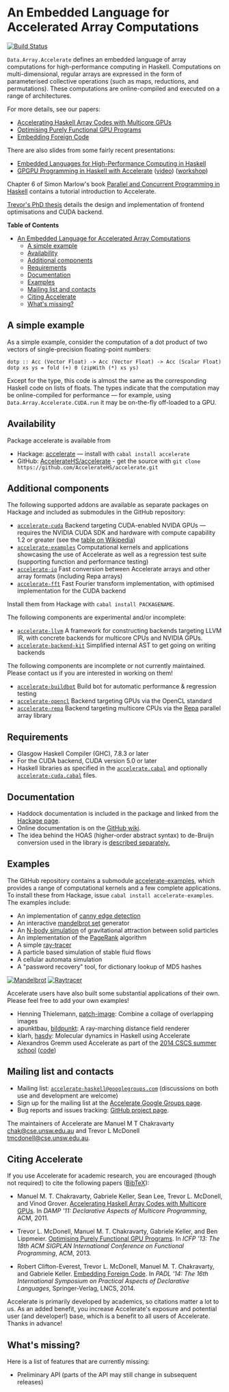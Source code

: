 An Embedded Language for Accelerated Array Computations
=======================================================

[![Build Status](https://travis-ci.org/tmcdonell/accelerate.svg?branch=master)](https://travis-ci.org/tmcdonell/accelerate)

`Data.Array.Accelerate` defines an embedded language of array computations for high-performance computing in Haskell. Computations on multi-dimensional, regular arrays are expressed in the form of parameterised collective operations (such as maps, reductions, and permutations). These computations are online-compiled and executed on a range of architectures.

For more details, see our papers:
 * [Accelerating Haskell Array Codes with Multicore GPUs][CKLM+11]
 * [Optimising Purely Functional GPU Programs][MCKL13]
 * [Embedding Foreign Code][CMCK14]

There are also slides from some fairly recent presentations:
 * [Embedded Languages for High-Performance Computing in Haskell][Embedded]
 * [GPGPU Programming in Haskell with Accelerate][YLJ13-slides] ([video][YLJ13-video]) ([workshop][YLJ13-workshop])

Chapter 6 of Simon Marlow's book [Parallel and Concurrent Programming in Haskell][Mar13] contains a tutorial introduction to Accelerate.

[Trevor's PhD thesis][Trevor-thesis] details the design and implementation of frontend optimisations and CUDA backend.


**Table of Contents**

- [An Embedded Language for Accelerated Array Computations](#an-embedded-language-for-accelerated-array-computations)
	- [A simple example](#a-simple-example)
	- [Availability](#availability)
	- [Additional components](#additional-components)
	- [Requirements](#requirements)
	- [Documentation](#documentation)
	- [Examples](#examples)
	- [Mailing list and contacts](#mailing-list-and-contacts)
	- [Citing Accelerate](#citing-accelerate)
	- [What's missing?](#whats-missing)

A simple example
----------------

As a simple example, consider the computation of a dot product of two vectors of single-precision floating-point numbers:

    dotp :: Acc (Vector Float) -> Acc (Vector Float) -> Acc (Scalar Float)
    dotp xs ys = fold (+) 0 (zipWith (*) xs ys)

Except for the type, this code is almost the same as the corresponding Haskell code on lists of floats. The types indicate that the computation may be online-compiled for performance — for example, using `Data.Array.Accelerate.CUDA.run` it may be on-the-fly off-loaded to a GPU.

Availability
------------

Package accelerate is available from

 * Hackage: [accelerate][Hackage] — install with `cabal install accelerate`
 * GitHub: [AccelerateHS/accelerate][GitHub] - get the source with `git clone https://github.com/AccelerateHS/accelerate.git`

Additional components
---------------------

The following supported addons are available as separate packages on Hackage and included as submodules in the GitHub repository:

  * [`accelerate-cuda`][accelerate-cuda] Backend targeting CUDA-enabled NVIDA GPUs — requires the NVIDIA CUDA SDK and hardware with compute capability 1.2 or greater (see the [table on Wikipedia][wiki-cc])
  * [`accelerate-examples`][accelerate-examples] Computational kernels and applications showcasing the use of Accelerate as well as a regression test suite (supporting function and performance testing)
  * [`accelerate-io`][accelerate-io] Fast conversion between Accelerate arrays and other array formats (including Repa arrays)
  * [`accelerate-fft`][accelerate-fft] Fast Fourier transform implementation, with optimised implementation for the CUDA backend

Install them from Hackage with `cabal install PACKAGENAME`.

The following components are experimental and/or incomplete:

  * [`accelerate-llvm`][accelerate-llvm] A framework for constructing backends targeting LLVM IR, with concrete backends for multicore CPUs and NVIDIA GPUs.
  * [`accelerate-backend-kit`][accelerate-backend-kit] Simplified internal AST to get going on writing backends

The following components are incomplete or not currently maintained. Please contact us if you are interested in working on them!

  * [`accelerate-buildbot`][accelerate-buildbot] Build bot for automatic performance & regression testing
  * [`accelerate-opencl`][accelerate-opencl] Backend targeting GPUs via the OpenCL standard
  * [`accelerate-repa`][accelerate-repa] Backend targeting multicore CPUs via the [Repa][repa] parallel array library

Requirements
------------

  * Glasgow Haskell Compiler (GHC), 7.8.3 or later
  * For the CUDA backend, CUDA version 5.0 or later
  * Haskell libraries as specified in the [`accelerate.cabal`][accelerate-cabal] and optionally [`accelerate-cuda.cabal`][accelerate-cuda-cabal] files.

Documentation
-------------

  * Haddock documentation is included in the package and linked from the [Hackage page][Hackage].
  * Online documentation is on the [GitHub wiki][Wiki].
  * The idea behind the HOAS (higher-order abstract syntax) to de-Bruijn conversion used in the library is [described separately.][HOAS-conv]

Examples
--------

The GitHub repository contains a submodule [accelerate-examples][accelerate-examples], which provides a range of computational kernels and a few complete applications. To install these from Hackage, issue `cabal install accelerate-examples`. The examples include:

  * An implementation of [canny edge detection][wiki-canny]
  * An interactive [mandelbrot set][wiki-mandelbrot] generator
  * An [N-body simulation][wiki-nbody] of gravitational attraction between solid particles
  * An implementation of the [PageRank][wiki-pagerank] algorithm
  * A simple [ray-tracer][wiki-raytracing]
  * A particle based simulation of stable fluid flows
  * A cellular automata simulation
  * A "password recovery" tool, for dictionary lookup of MD5 hashes

[![Mandelbrot](http://www.cse.unsw.edu.au/~tmcdonell/images/mandelbrot-small.jpg "accelerate-mandelbrot")](http://www.cse.unsw.edu.au/~tmcdonell/images/mandelbrot.jpg)
[![Raytracer](http://www.cse.unsw.edu.au/~tmcdonell/images/ray-small.jpg "accelerate-ray")](http://www.cse.unsw.edu.au/~tmcdonell/images/ray.jpg)

<!--
<video width=400 height=300 controls=false autoplay loop>
  <source="http://www.cse.unsw.edu.au/~tmcdonell/images/ray.mp4" type="video/mp4">
</video>
-->

Accelerate users have also built some substantial applications of their own.
Please feel free to add your own examples!

  * Henning Thielemann, [patch-image](http://hackage.haskell.org/package/patch-image): Combine a collage of overlapping images
  * apunktbau, [bildpunkt](https://github.com/apunktbau/bildpunkt): A ray-marching distance field renderer
  * klarh, [hasdy](https://github.com/klarh/hasdy): Molecular dynamics in Haskell using Accelerate
  * Alexandros Gremm used Accelerate as part of the [2014 CSCS summer school](http://user.cscs.ch/blog/2014/cscs_usi_summer_school_2014_30_june_10_july_2014_in_serpiano_tessin/index.html) ([code](https://github.com/agremm/cscs))


Mailing list and contacts
-------------------------

  * Mailing list: [`accelerate-haskell@googlegroups.com`](mailto:accelerate-haskell@googlegroups.com) (discussions on both use and development are welcome)
  * Sign up for the mailing list at the [Accelerate Google Groups page][Google-Group].
  * Bug reports and issues tracking: [GitHub project page][Issues].

The maintainers of Accelerate are Manuel M T Chakravarty <chak@cse.unsw.edu.au> and Trevor L McDonell <tmcdonell@cse.unsw.edu.au>.


Citing Accelerate
-----------------

If you use Accelerate for academic research, you are encouraged (though not
required) to cite the following papers ([BibTeX](http://www.cse.unsw.edu.au/~tmcdonell/papers/accelerate.bib)):

  * Manuel M. T. Chakravarty, Gabriele Keller, Sean Lee, Trevor L. McDonell, and Vinod Grover.
    [Accelerating Haskell Array Codes with Multicore GPUs][CKLM+11].
    In _DAMP '11: Declarative Aspects of Multicore Programming_, ACM, 2011.

  * Trevor L. McDonell, Manuel M. T. Chakravarty, Gabriele Keller, and Ben Lippmeier.
    [Optimising Purely Functional GPU Programs][MCKL13].
    In _ICFP '13: The 18th ACM SIGPLAN International Conference on Functional Programming_, ACM, 2013.

  * Robert Clifton-Everest, Trevor L. McDonell, Manuel M. T. Chakravarty, and Gabriele Keller.
    [Embedding Foreign Code][CMCK14].
    In _PADL '14: The 16th International Symposium on Practical Aspects of Declarative Languages_, Springer-Verlag, LNCS, 2014.

Accelerate is primarily developed by academics, so citations matter a lot to us.
As an added benefit, you increase Accelerate's exposure and potential user (and
developer!) base, which is a benefit to all users of Accelerate. Thanks in advance!


What's missing?
---------------

Here is a list of features that are currently missing:

 * Preliminary API (parts of the API may still change in subsequent releases)



  [CKLM+11]:                http://www.cse.unsw.edu.au/~chak/papers/CKLM+11.html
  [MCKL13]:                 http://www.cse.unsw.edu.au/~chak/papers/MCKL13.html
  [CMCK14]:                 http://www.cse.unsw.edu.au/~chak/papers/CMCK14.html
  [HIW'09]:                 http://haskell.org/haskellwiki/HaskellImplementorsWorkshop
  [Mar13]:                  http://chimera.labs.oreilly.com/books/1230000000929
  [Embedded]:               https://speakerdeck.com/mchakravarty/embedded-languages-for-high-performance-computing-in-haskell
  [Hackage]:                http://hackage.haskell.org/package/accelerate
  [accelerate-cuda]:        https://github.com/AccelerateHS/accelerate-cuda
  [accelerate-examples]:    https://github.com/AccelerateHS/accelerate-examples
  [accelerate-io]:          https://github.com/AccelerateHS/accelerate-io
  [accelerate-fft]:         https://github.com/AccelerateHS/accelerate-fft
  [accelerate-backend-kit]: https://github.com/AccelerateHS/accelerate-backend-kit
  [accelerate-buildbot]:    https://github.com/AccelerateHS/accelerate-buildbot
  [accelerate-repa]:        https://github.com/blambo/accelerate-repa
  [accelerate-opencl]:      https://github.com/hiPERFIT/accelerate-opencl
  [accelerate-cabal]:       https://github.com/AccelerateHS/accelerate/accelerate.cabal
  [accelerate-cuda-cabal]:  https://github.com/AccelerateHS/accelerate-cuda/accelerate-cuda.cabal
  [accelerate-llvm]:        https://github.com/AccelerateHS/accelerate-llvm
  [GitHub]:                 https://github.com/AccelerateHS/accelerate
  [Wiki]:                   https://github.com/AccelerateHS/accelerate/wiki
  [Issues]:                 https://github.com/AccelerateHS/accelerate/issues
  [Google-Group]:           http://groups.google.com/group/accelerate-haskell
  [HOAS-conv]:              http://www.cse.unsw.edu.au/~chak/haskell/term-conv/
  [repa]:                   http://hackage.haskell.org/package/repa
  [wiki-cc]:                http://en.wikipedia.org/wiki/CUDA#Supported_GPUs
  [YLJ13-video]:            http://youtu.be/ARqE4yT2Z0o
  [YLJ13-slides]:           https://speakerdeck.com/tmcdonell/gpgpu-programming-in-haskell-with-accelerate
  [YLJ13-workshop]:         https://speakerdeck.com/tmcdonell/gpgpu-programming-in-haskell-with-accelerate-workshop
  [wiki-canny]:             http://en.wikipedia.org/wiki/Canny_edge_detector
  [wiki-mandelbrot]:        http://en.wikipedia.org/wiki/Mandelbrot_set
  [wiki-nbody]:             http://en.wikipedia.org/wiki/N-body
  [wiki-raytracing]:        http://en.wikipedia.org/wiki/Ray_tracing
  [wiki-pagerank]:          http://en.wikipedia.org/wiki/Pagerank
  [Trevor-thesis]:          http://www.cse.unsw.edu.au/~tmcdonell/papers/TrevorMcDonell_PhD_submission.pdf

